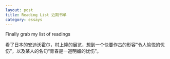 ```yaml
---
layout: post
title: Reading List 近期书单
category: essays
---
```


Finally grab my list of readings

看了日本的安迪沃霍尔，村上隆的展览，想到一个快要作古的形容“令人愉悦的忧伤”，以及某人的名句“青春是一道明媚的忧伤”。
